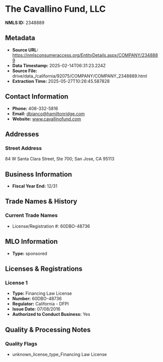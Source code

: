 # The Cavallino Fund, LLC

**NMLS ID:** 2348889

## Metadata
- **Source URL:** https://nmlsconsumeraccess.org/EntityDetails.aspx/COMPANY/2348889
- **Data Timestamp:** 2025-02-14T06:31:23.224Z
- **Source File:** drive/data_/california/92075/COMPANY/COMPANY_2348889.html
- **Extraction Time:** 2025-05-27T10:26:45.587828

## Contact Information
- **Phone:** 408-332-5816
- **Email:** dbianco@hamiltonridge.com
- **Website:** www.cavallinofund.com

## Addresses
### Street Address
84 W Santa Clara Street, Ste 700; San Jose, CA 95113

## Business Information
- **Fiscal Year End:** 12/31

## Trade Names & History
### Current Trade Names
- License/Registration #: 60DBO-48736

## MLO Information
- **Type:** sponsored

## Licenses & Registrations

### License 1
- **Type:** Financing Law License
- **Number:** 60DBO-48736
- **Regulator:** California - DFPI
- **Issue Date:** 07/08/2016
- **Authorized to Conduct Business:** Yes

## Quality & Processing Notes
### Quality Flags
- unknown_license_type_Financing Law License
